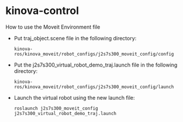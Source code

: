 # kinova-control

How to use the Moveit Environment file

- Put traj_object.scene file in the following directory:

      kinova-ros/kinova_moveit/robot_configs/j2s7s300_moveit_config/config

- Put the j2s7s300_virtual_robot_demo_traj.launch file in the following directory:

      kinova-ros/kinova_moveit/robot_configs/j2s7s300_moveit_config/launch
   

- Launch the virtual robot using the new launch file:

      roslaunch j2s7s300_moveit_config j2s7s300_virtual_robot_demo_traj.launch
